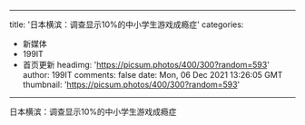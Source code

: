 
---
title: '日本横滨：调查显示10%的中小学生游戏成瘾症'
categories: 
 - 新媒体
 - 199IT
 - 首页更新
headimg: 'https://picsum.photos/400/300?random=593'
author: 199IT
comments: false
date: Mon, 06 Dec 2021 13:26:05 GMT
thumbnail: 'https://picsum.photos/400/300?random=593'
---

<div>   
日本横滨：调查显示10%的中小学生游戏成瘾症  
</div>
            